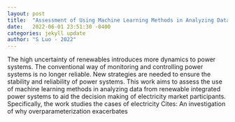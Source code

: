 ```yaml
---
layout: post
title:  "Assessment of Using Machine Learning Methods in Analyzing Data from Renewable Integrated Power Systems"
date:   2022-06-01 23:51:30 -0400
categories: jekyll update
author: "S Luo - 2022"
---
```

The high uncertainty of renewables introduces more dynamics to power systems. The conventional way of monitoring and controlling power systems is no longer reliable. New strategies are needed to ensure the stability and reliability of power systems. This work aims to assess the use of machine learning methods in analyzing data from renewable integrated power systems to aid the decision making of electricity market participants. Specifically, the work studies the cases of electricity  Cites: An investigation of why overparameterization exacerbates 